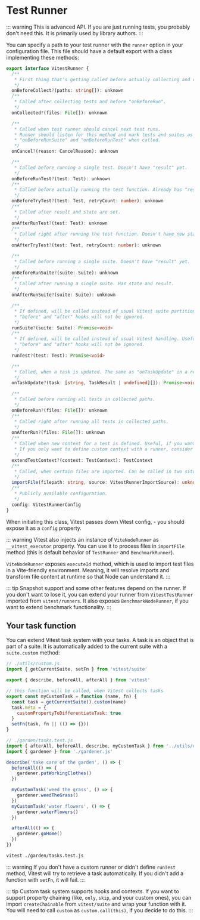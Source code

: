 # Test Runner

::: warning
This is advanced API. If you are just running tests, you probably don't need this. It is primarily used by library authors.
:::

You can specify a path to your test runner with the `runner` option in your configuration file. This file should have a default export with a class implementing these methods:

```ts
export interface VitestRunner {
  /**
   * First thing that's getting called before actually collecting and running tests.
   */
  onBeforeCollect?(paths: string[]): unknown
  /**
   * Called after collecting tests and before "onBeforeRun".
   */
  onCollected?(files: File[]): unknown

  /**
   * Called when test runner should cancel next test runs.
   * Runner should listen for this method and mark tests and suites as skipped in
   * "onBeforeRunSuite" and "onBeforeRunTest" when called.
   */
  onCancel?(reason: CancelReason): unknown

  /**
   * Called before running a single test. Doesn't have "result" yet.
   */
  onBeforeRunTest?(test: Test): unknown
  /**
   * Called before actually running the test function. Already has "result" with "state" and "startTime".
   */
  onBeforeTryTest?(test: Test, retryCount: number): unknown
  /**
   * Called after result and state are set.
   */
  onAfterRunTest?(test: Test): unknown
  /**
   * Called right after running the test function. Doesn't have new state yet. Will not be called, if the test function throws.
   */
  onAfterTryTest?(test: Test, retryCount: number): unknown

  /**
   * Called before running a single suite. Doesn't have "result" yet.
   */
  onBeforeRunSuite?(suite: Suite): unknown
  /**
   * Called after running a single suite. Has state and result.
   */
  onAfterRunSuite?(suite: Suite): unknown

  /**
   * If defined, will be called instead of usual Vitest suite partition and handling.
   * "before" and "after" hooks will not be ignored.
   */
  runSuite?(suite: Suite): Promise<void>
  /**
   * If defined, will be called instead of usual Vitest handling. Useful, if you have your custom test function.
   * "before" and "after" hooks will not be ignored.
   */
  runTest?(test: Test): Promise<void>

  /**
   * Called, when a task is updated. The same as "onTaskUpdate" in a reporter, but this is running in the same thread as tests.
   */
  onTaskUpdate?(task: [string, TaskResult | undefined][]): Promise<void>

  /**
   * Called before running all tests in collected paths.
   */
  onBeforeRun?(files: File[]): unknown
  /**
   * Called right after running all tests in collected paths.
   */
  onAfterRun?(files: File[]): unknown
  /**
   * Called when new context for a test is defined. Useful, if you want to add custom properties to the context.
   * If you only want to define custom context with a runner, consider using "beforeAll" in "setupFiles" instead.
   */
  extendTestContext?(context: TestContext): TestContext
  /**
   * Called, when certain files are imported. Can be called in two situations: when collecting tests and when importing setup files.
   */
  importFile(filepath: string, source: VitestRunnerImportSource): unknown
  /**
   * Publicly available configuration.
   */
  config: VitestRunnerConfig
}
```

When initiating this class, Vitest passes down Vitest config, - you should expose it as a `config` property.

::: warning
Vitest also injects an instance of `ViteNodeRunner` as `__vitest_executor` property. You can use it to process files in `importFile` method (this is default behavior of `TestRunner` and `BenchmarkRunner`).

`ViteNodeRunner` exposes `executeId` method, which is used to import test files in a Vite-friendly environment. Meaning, it will resolve imports and transform file content at runtime so that Node can understand it.
:::

::: tip
Snapshot support and some other features depend on the runner. If you don't want to lose it, you can extend your runner from `VitestTestRunner` imported from `vitest/runners`. It also exposes `BenchmarkNodeRunner`, if you want to extend benchmark functionality.
:::

## Your task function

You can extend Vitest task system with your tasks. A task is an object that is part of a suite. It is automatically added to the current suite with a `suite.custom` method:

```js
// ./utils/custom.js
import { getCurrentSuite, setFn } from 'vitest/suite'

export { describe, beforeAll, afterAll } from 'vitest'

// this function will be called, when Vitest collects tasks
export const myCustomTask = function (name, fn) {
  const task = getCurrentSuite().custom(name)
  task.meta = {
    customPropertyToDifferentiateTask: true
  }
  setFn(task, fn || (() => {}))
}
```

```js
// ./garden/tasks.test.js
import { afterAll, beforeAll, describe, myCustomTask } from '../utils/custom.js'
import { gardener } from './gardener.js'

describe('take care of the garden', () => {
  beforeAll(() => {
    gardener.putWorkingClothes()
  })

  myCustomTask('weed the grass', () => {
    gardener.weedTheGrass()
  })
  myCustomTask('water flowers', () => {
    gardener.waterFlowers()
  })

  afterAll(() => {
    gardener.goHome()
  })
})
```

```bash
vitest ./garden/tasks.test.js
```

::: warning
If you don't have a custom runner or didn't define `runTest` method, Vitest will try to retrieve a task automatically. If you didn't add a function with `setFn`, it will fail.
:::

::: tip
Custom task system supports hooks and contexts. If you want to support property chaining (like, `only`, `skip`, and your custom ones), you can import `createChainable` from `vitest/suite` and wrap your function with it. You will need to call `custom` as `custom.call(this)`, if you decide to do this.
:::
